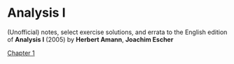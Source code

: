 # Analysis I 

(Unofficial) notes, select exercise solutions, and errata to the English edition of **Analysis I** (2005) by **Herbert Amann**, **Joachim Escher** 



[Chapter 1](/temp2.html) 